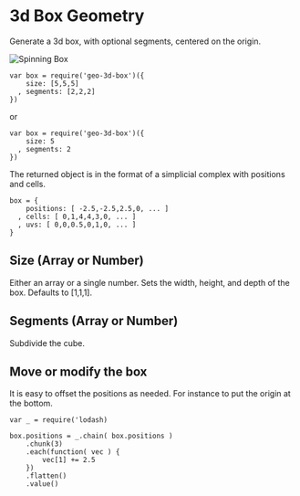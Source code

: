 # 3d Box Geometry

Generate a 3d box, with optional segments, centered on the origin.

![Spinning Box](http://fat.gfycat.com/IgnorantDependentGorilla.gif)

	var box = require('geo-3d-box')({
		size: [5,5,5]
	  , segments: [2,2,2]
	})

or

	var box = require('geo-3d-box')({
		size: 5
	  , segments: 2
	})

The returned object is in the format of a simplicial complex with positions and cells.

	box = {
		positions: [ -2.5,-2.5,2.5,0, ... ]
	  , cells: [ 0,1,4,4,3,0, ... ]
	  , uvs: [ 0,0,0.5,0,1,0, ... ]
	}

## Size (Array or Number)

Either an array or a single number. Sets the width, height, and depth of the box. Defaults to [1,1,1].

## Segments (Array or Number)

Subdivide the cube.

## Move or modify the box

It is easy to offset the positions as needed. For instance to put the origin at the bottom.

	var _ = require('lodash)
	
	box.positions = _.chain( box.positions )
		.chunk(3)
		.each(function( vec ) {
			vec[1] += 2.5
		})
		.flatten()
		.value()